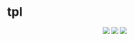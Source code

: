 # tpl
<p align="center">
    <a href="https://github.com/enamespace/tpl/graphs/contributors" alt="Contributors">
        <img src="https://img.shields.io/github/contributors/enamespace/tpl" /></a>
    <a href="https://github.com/enamespace/tpl/pulse" alt="Activity">
        <img src="https://img.shields.io/github/commit-activity/m/enamespace/tpl" /></a>
    <a><img src="https://img.shields.io/badge/language-go-green.svg" /></a>
</p>